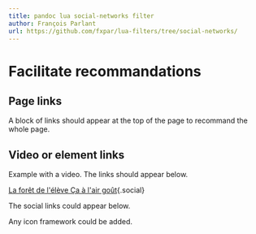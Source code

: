 ```yaml
---
title: pandoc lua social-networks filter
author: François Parlant
url: https://github.com/fxpar/lua-filters/tree/social-networks/
---
```


# Facilitate recommandations

## Page links
A block of links should appear at the top of the page to recommand the whole page.

## Video or element links

Example with a video. The links should appear below.

[La forêt de l'élève Ça à l'air goût](https://www.youtube.com/watch?v=Uz7XbIxHf-4){.social}

The social links could appear below.

Any icon framework could be added.